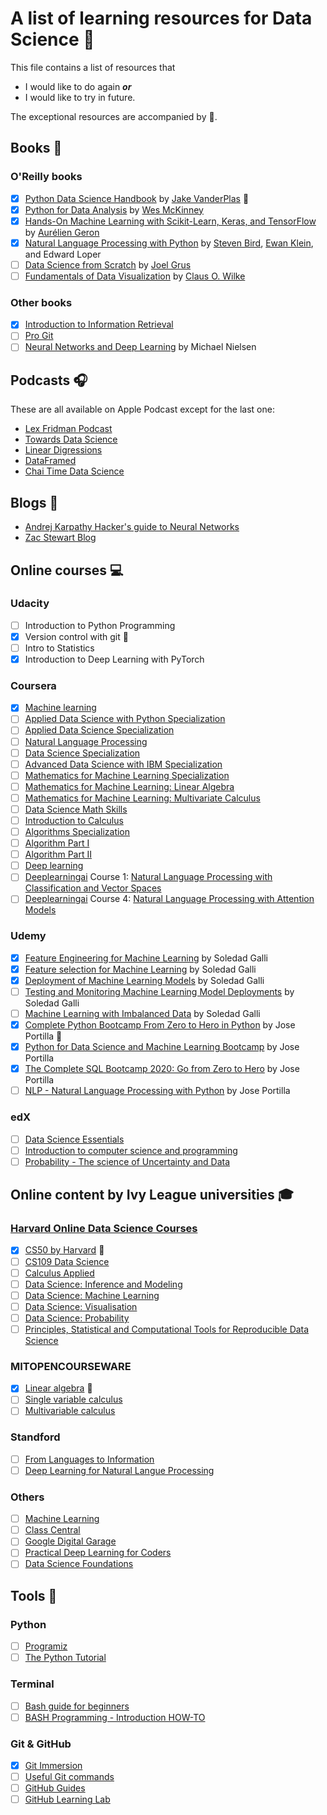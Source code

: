 # A list of learning resources for Data Science :gem:
This file contains a list of resources that 
* I would like to do again **_or_**
* I would like to try in future. 

The exceptional resources are accompanied by :yellow_heart:.

## Books :green_book:
### O'Reilly books
- [x] [Python Data Science Handbook](https://jakevdp.github.io/PythonDataScienceHandbook/) by [Jake VanderPlas](https://github.com/jakevdp) :yellow_heart: 
- [x] [Python for Data Analysis](https://github.com/wesm/pydata-book) by [Wes McKinney](https://github.com/wesm)
- [x] [Hands-On Machine Learning with Scikit-Learn, Keras, and TensorFlow](https://github.com/ageron/handson-ml2) by [Aurélien Geron](https://github.com/ageron)
- [x] [Natural Language Processing with Python](https://www.nltk.org/book/) by [Steven Bird](https://github.com/stevenbird), [Ewan Klein](https://github.com/ewan-klein), and Edward Loper
- [ ] [Data Science from Scratch](https://github.com/joelgrus/data-science-from-scratch) by [Joel Grus](https://github.com/joelgrus)
- [ ] [Fundamentals of Data Visualization](https://clauswilke.com/dataviz/) by [Claus O. Wilke](https://github.com/clauswilke)

### Other books
- [x] [Introduction to Information Retrieval](https://nlp.stanford.edu/IR-book/information-retrieval-book.html)
- [ ] [Pro Git](https://git-scm.com/book/en/v2)
- [ ] [Neural Networks and Deep Learning](http://neuralnetworksanddeeplearning.com/) by Michael Nielsen
 
## Podcasts :headphones:
These are all available on Apple Podcast except for the last one:
* [Lex Fridman Podcast](https://lexfridman.com/podcast/) 
* [Towards Data Science](https://towardsdatascience.com/podcast/home)
* [Linear Digressions](http://lineardigressions.com/)
* [DataFramed](https://www.datacamp.com/community/podcast)
* [Chai Time Data Science](https://www.youtube.com/c/ChaiTimeDataScience)

## Blogs :notebook:
* [Andrej Karpathy Hacker's guide to Neural Networks](http://karpathy.github.io/neuralnets/)
* [Zac Stewart Blog](https://zacstewart.com/)

## Online courses :computer:
### Udacity
- [ ] Introduction to Python Programming
- [x] Version control with git :yellow_heart: 
- [ ] Intro to Statistics
- [x] Introduction to Deep Learning with PyTorch

### Coursera
- [x] [Machine learning](https://www.coursera.org/learn/machine-learning)
- [ ] [Applied Data Science with Python Specialization](https://www.coursera.org/specializations/data-science-python)
- [ ] [Applied Data Science Specialization](https://www.coursera.org/specializations/applied-data-science)
- [ ] [Natural Language Processing](https://www.coursera.org/learn/language-processing)
- [ ] [Data Science Specialization](https://www.coursera.org/specializations/jhu-data-science)
- [ ] [Advanced Data Science with IBM Specialization](https://www.coursera.org/specializations/advanced-data-science-ibm)
- [ ] [Mathematics for Machine Learning Specialization](https://www.coursera.org/specializations/mathematics-machine-learning)
- [ ] [Mathematics for Machine Learning: Linear Algebra](https://www.coursera.org/learn/linear-algebra-machine-learning)
- [ ] [Mathematics for Machine Learning: Multivariate Calculus](https://www.coursera.org/learn/multivariate-calculus-machine-learning)
- [ ] [Data Science Math Skills](https://www.coursera.org/learn/datasciencemathskills)
- [ ] [Introduction to Calculus](https://www.coursera.org/learn/introduction-to-calculus)
- [ ] [Algorithms Specialization](https://www.coursera.org/specializations/algorithms)
- [ ] [Algorithm Part I](https://www.coursera.org/learn/algorithms-part1)
- [ ] [Algorithm Part II](https://www.coursera.org/learn/algorithms-part2)
- [ ] [Deep learning](https://www.coursera.org/specializations/deep-learning)
- [ ] [Deeplearningai](https://www.deeplearning.ai/natural-language-processing-specialization/) Course 1: [Natural Language Processing with Classification and Vector Spaces](https://www.coursera.org/learn/sequence-models-in-nlp?utm_source=deeplearningai&utm_medium=institutions&utm_campaign=WebsiteCoursesNLPC3SyllabusButton)
- [ ] [Deeplearningai](https://www.deeplearning.ai/natural-language-processing-specialization/) Course 4: [Natural Language Processing with Attention Models](https://www.coursera.org/learn/attention-models-in-nlp?utm_source=deeplearningai&utm_medium=institutions&utm_campaign=WebsiteCoursesNLPC4SyllabusButton)

### Udemy
- [x] [Feature Engineering for Machine Learning](https://www.udemy.com/course/feature-engineering-for-machine-learning/) by Soledad Galli
- [x] [Feature selection for Machine Learning](https://www.udemy.com/course/feature-selection-for-machine-learning/) by Soledad Galli
- [x] [Deployment of Machine Learning Models](https://www.udemy.com/course/deployment-of-machine-learning-models/) by Soledad Galli
- [ ] [Testing and Monitoring Machine Learning Model Deployments](https://www.udemy.com/course/testing-and-monitoring-machine-learning-model-deployments/) by Soledad Galli
- [ ] [Machine Learning with Imbalanced Data](https://www.udemy.com/course/machine-learning-with-imbalanced-data/) by Soledad Galli
- [x] [Complete Python Bootcamp From Zero to Hero in Python](https://www.udemy.com/course/complete-python-bootcamp/) by Jose Portilla :yellow_heart: 
- [x] [Python for Data Science and Machine Learning Bootcamp](https://www.udemy.com/course/python-for-data-science-and-machine-learning-bootcamp/) by Jose Portilla
- [x] [The Complete SQL Bootcamp 2020: Go from Zero to Hero](https://www.udemy.com/course/the-complete-sql-bootcamp/) by Jose Portilla
- [ ] [NLP - Natural Language Processing with Python](https://www.udemy.com/course/nlp-natural-language-processing-with-python/) by Jose Portilla

### edX
- [ ] [Data Science Essentials](https://www.edx.org/course/data-science-essentials)
- [ ] [Introduction to computer science and programming](https://www.edx.org/course/introduction-to-computer-science-and-programming-7)
- [ ] [Probability - The science of Uncertainty and Data](https://www.edx.org/course/probability-the-science-of-uncertainty-and-data)

## Online content by Ivy League universities :mortar_board:
### [Harvard Online Data Science Courses](https://online-learning.harvard.edu/subject/data-science)
- [x] [CS50 by Harvard](https://www.youtube.com/watch?v=gs4Sb4ar4qw&list=PLhQjrBD2T380ntcBDFlEfDCsYISod_jHy)  :yellow_heart: 
- [ ] [CS109 Data Science](http://cs109.github.io/2015/pages/videos.html)
- [ ] [Calculus Applied](https://online-learning.harvard.edu/course/calculus-applied?delta=1)
- [ ] [Data Science: Inference and Modeling](https://www.edx.org/course/data-science-inference-and-modeling)
- [ ] [Data Science: Machine Learning](https://online-learning.harvard.edu/course/data-science-machine-learning?delta=2)
- [ ] [Data Science: Visualisation](https://online-learning.harvard.edu/course/data-science-visualization?delta=2)
- [ ] [Data Science: Probability](https://www.edx.org/course/data-science-probability)
- [ ] [Principles, Statistical and Computational Tools for Reproducible Data Science](https://www.edx.org/course/principles-statistical-and-computational-tools-for)

### MITOPENCOURSEWARE
- [x] [Linear algebra](https://ocw.mit.edu/courses/mathematics/18-06-linear-algebra-spring-2010/)  :yellow_heart: 
- [ ] [Single variable calculus](https://ocw.mit.edu/courses/mathematics/18-01sc-single-variable-calculus-fall-2010/)
- [ ] [Multivariable calculus](https://ocw.mit.edu/courses/mathematics/18-02sc-multivariable-calculus-fall-2010/)

### Standford
- [ ] [From Languages to Information](http://web.stanford.edu/class/cs124/)
- [ ] [Deep Learning for Natural Langue Processing](https://www.youtube.com/watch?v=kZteabVD8sU&list=PLcGUo322oqu9n4i0X3cRJgKyVy7OkDdoi&index=1)

### Others
- [ ] [Machine Learning](http://work.caltech.edu/telecourse)
- [ ] [Class Central](https://www.classcentral.com/)
- [ ] [Google Digital Garage](https://learndigital.withgoogle.com/digitalgarage-au)
- [ ] [Practical Deep Learning for Coders](https://course.fast.ai/)
- [ ] [Data Science Foundations](https://cognitiveclass.ai/learn/data-science)

## Tools :wrench:
### Python
- [ ] [Programiz](https://www.programiz.com/python-programming)
- [ ] [The Python Tutorial](https://docs.python.org/3/tutorial/)

### Terminal
- [ ] [Bash guide for beginners](https://tldp.org/LDP/Bash-Beginners-Guide/html/)
- [ ] [BASH Programming - Introduction HOW-TO](https://tldp.org/HOWTO/Bash-Prog-Intro-HOWTO.html)

### Git & GitHub
- [x] [Git Immersion](https://gitimmersion.com/)
- [ ] [Useful Git commands](https://docs.gitlab.com/ee/topics/git/useful_git_commands.html)
- [ ] [GitHub Guides](https://guides.github.com/)
- [ ] [GitHub Learning Lab](https://lab.github.com/)
